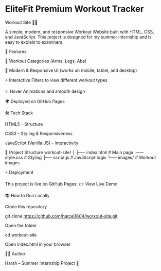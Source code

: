 # EliteFit Premium Workout Tracker

Workout Site 🏋️‍♂️

A simple, modern, and responsive Workout Website built with HTML, CSS, and JavaScript.
This project is designed for my summer internship and is easy to explain to examiners.

🚀 Features

💪 Workout Categories (Arms, Legs, Abs)

🎨 Modern & Responsive UI (works on mobile, tablet, and desktop)

⚡ Interactive Filters to view different workout types

✨ Hover Animations and smooth design

🌍 Deployed on GitHub Pages


🛠️ Tech Stack

HTML5 – Structure

CSS3 – Styling & Responsiveness

JavaScript (Vanilla JS) – Interactivity

📂 Project Structure
workout-site/
│
├── index.html       # Main page
├── style.css        # Styling
├── script.js        # JavaScript logic
└── images/          # Workout images

⚡ Deployment

This project is live on GitHub Pages:
👉 View Live Demo

📚 How to Run Locally

Clone this repository

git clone https://github.com/harcel1604/workout-site.git


Open the folder

cd workout-site


Open index.html in your browser

👨‍💻 Author

Harsh – Summer Internship Project 🌟
